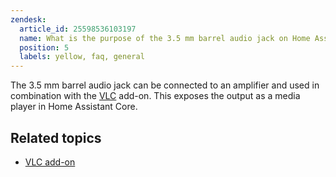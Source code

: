```yaml
---
zendesk:
  article_id: 25598536103197
  name: What is the purpose of the 3.5 mm barrel audio jack on Home Assistant Yellow?
  position: 5
  labels: yellow, faq, general
---
```


The 3.5 mm barrel audio jack can be connected to an amplifier and used in combination with the [VLC](https://www.home-assistant.io/integrations/vlc_telnet#home-assistant-add-on) add-on. This exposes the output as a media player in Home Assistant Core.

## Related topics

- [VLC add-on](https://www.home-assistant.io/integrations/vlc_telnet#home-assistant-add-on)